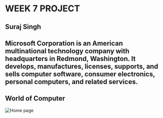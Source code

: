 # WEEK 7 PROJECT

## Suraj Singh

## Microsoft Corporation is an American multinational technology company with headquarters in Redmond, Washington. It develops, manufactures, licenses, supports, and sells computer software, consumer electronics, personal computers, and related services.

## World of Computer

![Home page](https://drive.google.com/open?id=1aMFcula0zmZWfd5EVoozzLAdc7Ye_eMR)

